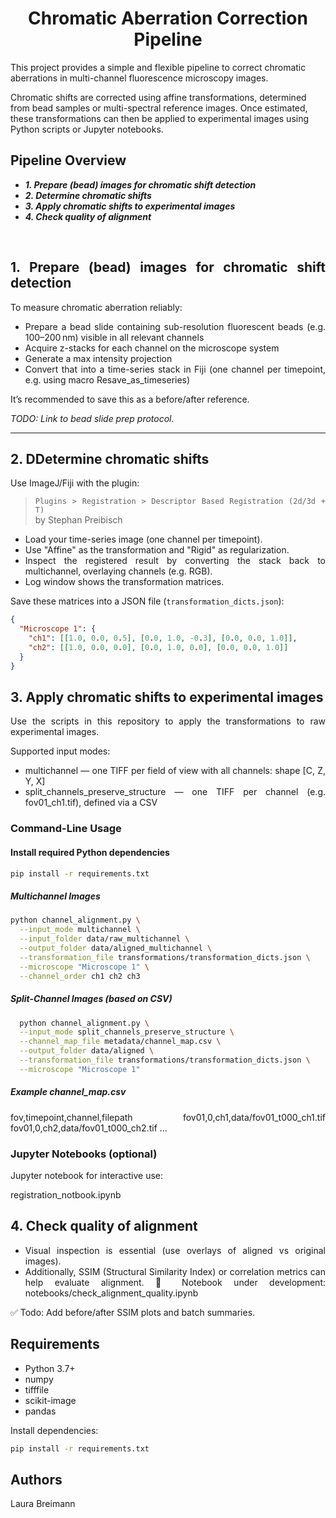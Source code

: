 <div align="center">
  
# Chromatic Aberration Correction Pipeline
</div>

This project provides a simple and flexible pipeline to correct chromatic aberrations in multi-channel fluorescence microscopy images.

Chromatic shifts are corrected using affine transformations, determined from bead samples or multi-spectral reference images. Once estimated, these transformations can then be applied to experimental images using Python scripts or Jupyter notebooks.

## Pipeline Overview

* _**1.	Prepare (bead) images for chromatic shift detection**_
* _**2.	Determine chromatic shifts**_
* _**3.	Apply chromatic shifts to experimental images**_
* _**4.	Check quality of alignment**_



<br />



<div style="text-align: justify">
  
 ## 1.	Prepare (bead) images for chromatic shift detection

To measure chromatic aberration reliably:

- Prepare a bead slide containing sub-resolution fluorescent beads (e.g. 100–200 nm) visible in all relevant channels
- Acquire z-stacks for each channel on the microscope system
- Generate a max intensity projection
- Convert that into a time-series stack in Fiji (one channel per timepoint, e.g. using macro Resave_as_timeseries) 

It’s recommended to save this as a before/after reference.

_TODO: Link to bead slide prep protocol._

---
  
## 2. DDetermine chromatic shifts

Use ImageJ/Fiji with the plugin:

> `Plugins > Registration > Descriptor Based Registration (2d/3d + T)`  
> by Stephan Preibisch

- Load your time-series image (one channel per timepoint).  
- Use "Affine" as the transformation and "Rigid" as regularization.  
- Inspect the registered result by converting the stack back to multichannel, overlaying channels (e.g. RGB).  
- Log window shows the transformation matrices.

Save these matrices into a JSON file (`transformation_dicts.json`):

```json
{
  "Microscope 1": {
    "ch1": [[1.0, 0.0, 0.5], [0.0, 1.0, -0.3], [0.0, 0.0, 1.0]],
    "ch2": [[1.0, 0.0, 0.0], [0.0, 1.0, 0.0], [0.0, 0.0, 1.0]]
  }
}
```

## 3. Apply chromatic shifts to experimental images

Use the scripts in this repository to apply the transformations to raw experimental images.

Supported input modes:
- multichannel — one TIFF per field of view with all channels: shape [C, Z, Y, X]
- split_channels_preserve_structure — one TIFF per channel (e.g. fov01_ch1.tif), defined via a CSV




### Command-Line Usage

#### Install required Python dependencies

```bash
pip install -r requirements.txt
```

##### Multichannel Images

```bash
python channel_alignment.py \
  --input_mode multichannel \
  --input_folder data/raw_multichannel \
  --output_folder data/aligned_multichannel \
  --transformation_file transformations/transformation_dicts.json \
  --microscope "Microscope 1" \
  --channel_order ch1 ch2 ch3
```


##### Split-Channel Images (based on CSV)

```bash
  python channel_alignment.py \
  --input_mode split_channels_preserve_structure \
  --channel_map_file metadata/channel_map.csv \
  --output_folder data/aligned \
  --transformation_file transformations/transformation_dicts.json \
  --microscope "Microscope 1"
```

##### Example channel_map.csv

fov,timepoint,channel,filepath
fov01,0,ch1,data/fov01_t000_ch1.tif
fov01,0,ch2,data/fov01_t000_ch2.tif
...


### Jupyter Notebooks (optional)

Jupyter notebook for interactive use:

registration_notbook.ipynb



## 4. Check quality of alignment   

- Visual inspection is essential (use overlays of aligned vs original images).
- Additionally, SSIM (Structural Similarity Index) or correlation metrics can help evaluate alignment.
📓 Notebook under development: notebooks/check_alignment_quality.ipynb

✅ Todo: Add before/after SSIM plots and batch summaries.


##  Requirements

- Python 3.7+
- numpy
- tifffile
- scikit-image
- pandas

Install dependencies:

```bash
pip install -r requirements.txt
```


## Authors

Laura Breimann
